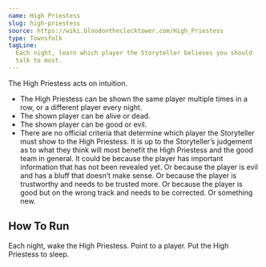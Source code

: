 ```yaml
---
name: High Priestess
slug: high-priestess
source: https://wiki.bloodontheclocktower.com/High_Priestess
type: Townsfolk
tagLine:
  Each night, learn which player the Storyteller believes you should
  talk to most.
---
```


The High Priestess acts on intuition.

- The High Priestess can be shown the same player multiple times in a
  row, or a different player every night.
- The shown player can be alive or dead.
- The shown player can be good or evil.
- There are no official criteria that determine which player the
  Storyteller must show to the High Priestess. It is up to the
  Storyteller’s judgement as to what they think will most benefit the
  High Priestess and the good team in general. It could be because the
  player has important information that has not been revealed yet. Or
  because the player is evil and has a bluff that doesn’t make sense. Or
  because the player is trustworthy and needs to be trusted more. Or
  because the player is good but on the wrong track and needs to be
  corrected. Or something new.

## How To Run

Each night, wake the High Priestess. Point to a player. Put the High
Priestess to sleep.
